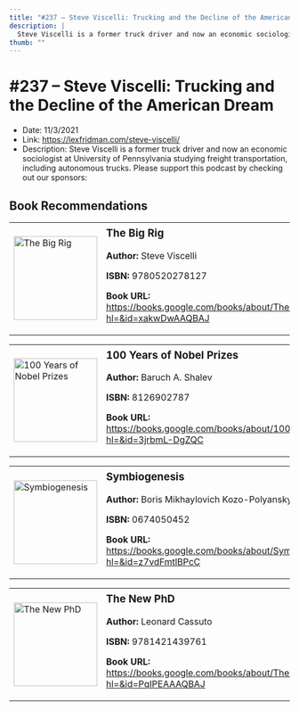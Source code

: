 ```yaml
---
title: "#237 – Steve Viscelli: Trucking and the Decline of the American Dream"
description: |
  Steve Viscelli is a former truck driver and now an economic sociologist at University of Pennsylvania studying freight transportation, including autonomous trucks. Please support this podcast by checking out our sponsors:"
thumb: ""
---
```


# #237 – Steve Viscelli: Trucking and the Decline of the American Dream

  - Date: 11/3/2021
  - Link: https://lexfridman.com/steve-viscelli/
  - Description: Steve Viscelli is a former truck driver and now an economic sociologist at University of Pennsylvania studying freight transportation, including autonomous trucks. Please support this podcast by checking out our sponsors:

## Book Recommendations

<table style="border: none;"><tr style="border: none;"><td style="border: none;"><img src="https://books.google.com/books/content?id=xakwDwAAQBAJ&printsec=frontcover&img=1&zoom=1&edge=curl&source=gbs_api" alt="The Big Rig" width="150" style="vertical-align: top;"></td><td style="border: none; vertical-align: top;"><h3 style='margin-top: 5'>The Big Rig</h3><p><strong>Author:</strong> Steve Viscelli</p><p><strong>ISBN:</strong> 9780520278127</p><p><strong>Book URL:</strong> <a href="https://books.google.com/books/about/The_Big_Rig.html?hl=&id=xakwDwAAQBAJ">https://books.google.com/books/about/The_Big_Rig.html?hl=&id=xakwDwAAQBAJ</a></p></td></tr></table>
<table style="border: none;"><tr style="border: none;"><td style="border: none;"><img src="https://books.google.com/books/content?id=3jrbmL-DgZQC&printsec=frontcover&img=1&zoom=1&edge=curl&source=gbs_api" alt="100 Years of Nobel Prizes" width="150" style="vertical-align: top;"></td><td style="border: none; vertical-align: top;"><h3 style='margin-top: 5'>100 Years of Nobel Prizes</h3><p><strong>Author:</strong> Baruch A. Shalev</p><p><strong>ISBN:</strong> 8126902787</p><p><strong>Book URL:</strong> <a href="https://books.google.com/books/about/100_Years_of_Nobel_Prizes.html?hl=&id=3jrbmL-DgZQC">https://books.google.com/books/about/100_Years_of_Nobel_Prizes.html?hl=&id=3jrbmL-DgZQC</a></p></td></tr></table>
<table style="border: none;"><tr style="border: none;"><td style="border: none;"><img src="https://books.google.com/books/content?id=z7vdFmtlBPcC&printsec=frontcover&img=1&zoom=1&edge=curl&source=gbs_api" alt="Symbiogenesis" width="150" style="vertical-align: top;"></td><td style="border: none; vertical-align: top;"><h3 style='margin-top: 5'>Symbiogenesis</h3><p><strong>Author:</strong> Boris Mikhaylovich Kozo-Polyansky</p><p><strong>ISBN:</strong> 0674050452</p><p><strong>Book URL:</strong> <a href="https://books.google.com/books/about/Symbiogenesis.html?hl=&id=z7vdFmtlBPcC">https://books.google.com/books/about/Symbiogenesis.html?hl=&id=z7vdFmtlBPcC</a></p></td></tr></table>
<table style="border: none;"><tr style="border: none;"><td style="border: none;"><img src="https://books.google.com/books/content?id=PqIPEAAAQBAJ&printsec=frontcover&img=1&zoom=1&edge=curl&source=gbs_api" alt="The New PhD" width="150" style="vertical-align: top;"></td><td style="border: none; vertical-align: top;"><h3 style='margin-top: 5'>The New PhD</h3><p><strong>Author:</strong> Leonard Cassuto</p><p><strong>ISBN:</strong> 9781421439761</p><p><strong>Book URL:</strong> <a href="https://books.google.com/books/about/The_New_PhD.html?hl=&id=PqIPEAAAQBAJ">https://books.google.com/books/about/The_New_PhD.html?hl=&id=PqIPEAAAQBAJ</a></p></td></tr></table>
